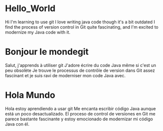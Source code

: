 # Hello_World
Hi I'm learning to use git 
I love writing java code though it's a bit outdated 
I find the process of version control in Git quite fascinating, and I'm excited to modernize my Java code with it.

# Bonjour le mondegit
Salut, j'apprends à utiliser git
J'adore écrire du code Java même si c'est un peu obsolète
Je trouve le processus de contrôle de version dans Git assez fascinant et je suis ravi de moderniser mon code Java avec.

# Hola Mundo
Hola estoy aprendiendo a usar git
Me encanta escribir código Java aunque está un poco desactualizado.
El proceso de control de versiones en Git me parece bastante fascinante y estoy emocionado de modernizar mi código Java con él.
